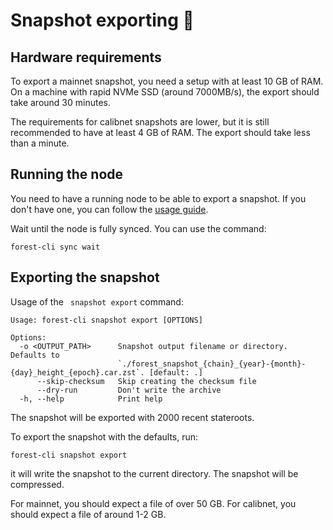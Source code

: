 # Snapshot exporting 📸

## Hardware requirements

To export a mainnet snapshot, you need a setup with at least 10 GB of RAM. On a
machine with rapid NVMe SSD (around 7000MB/s), the export should take around 30
minutes.

The requirements for calibnet snapshots are lower, but it is still recommended
to have at least 4 GB of RAM. The export should take less than a minute.

## Running the node

You need to have a running node to be able to export a snapshot. If you don't
have one, you can follow the [usage guide](./basic_usage.md).

Wait until the node is fully synced. You can use the command:

```shell
forest-cli sync wait
```

## Exporting the snapshot

Usage of the ` snapshot export` command:

```shell
Usage: forest-cli snapshot export [OPTIONS]

Options:
  -o <OUTPUT_PATH>      Snapshot output filename or directory. Defaults to
                        `./forest_snapshot_{chain}_{year}-{month}-{day}_height_{epoch}.car.zst`. [default: .]
      --skip-checksum   Skip creating the checksum file
      --dry-run         Don't write the archive
  -h, --help            Print help
```

The snapshot will be exported with 2000 recent stateroots.

To export the snapshot with the defaults, run:

```shell
forest-cli snapshot export
```

it will write the snapshot to the current directory. The snapshot will be
compressed.

For mainnet, you should expect a file of over 50 GB. For calibnet, you should
expect a file of around 1-2 GB.
